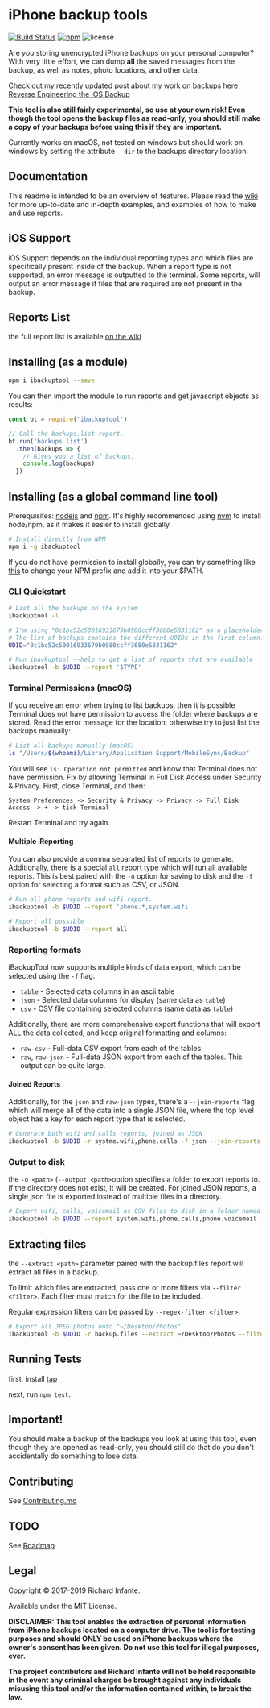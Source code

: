 # iPhone backup tools

[![Build Status](https://travis-ci.org/richinfante/iphonebackuptools.svg?branch=master)](https://travis-ci.org/richinfante/iphonebackuptools)
[![npm](https://img.shields.io/npm/v/ibackuptool.svg)](http://npmjs.com/ibackuptool)
![license](https://img.shields.io/github/license/richinfante/iphonebackuptools.svg)

Are _you_ storing unencrypted iPhone backups on your personal computer? With very little effort, we can dump **all** the saved messages from the backup, as well as notes, photo locations, and other data. 

Check out my recently updated post about my work on backups here: [Reverse Engineering the iOS Backup](https://www.richinfante.com/2017/3/16/reverse-engineering-the-ios-backup)

**This tool is also still fairly experimental, so use at your own risk! Even though the tool opens the backup files as read-only, you should still make a copy of your backups before using this if they are important.**

Currently works on macOS, not tested on windows but should work on windows by setting the attribute `--dir` to the backups directory location.

## Documentation
This readme is intended to be an overview of features. Please read the [wiki](https://github.com/richinfante/iphonebackuptools/wiki) for more up-to-date and in-depth examples, and examples of how to make and use reports.

## iOS Support
iOS Support depends on the individual reporting types and which files are specifically present inside of the backup. When a report type is not supported, an error message is outputted to the terminal. Some reports, will output an error message if files that are required are not present in the backup.

## Reports List
the full report list is available [on the wiki](https://github.com/richinfante/iphonebackuptools/wiki/V4-Reports-List)

## Installing (as a module)
```bash
npm i ibackuptool --save
```

You can then import the module to run reports and get javascript objects as results:

```js
const bt = require('ibackuptool')

// Call the backups.list report.
bt.run('backups.list')
  .then(backups => {
    // Gives you a list of backups.
    console.log(backups)
  })
```

## Installing (as a global command line tool)

Prerequisites: [nodejs](https://nodejs.org/en/) and [npm](https://www.npmjs.com/). It's highly recommended using [nvm](https://github.com/nvm-sh/nvm) to install node/npm, as it makes it easier to install globally.

```bash
# Install directly from NPM
npm i -g ibackuptool
```
If you do not have permission to install globally, you can try something like [this](https://medium.com/@samfeolu/install-your-npm-packages-globally-without-sudo-in-3-steps-d62c96a76b89) to change your NPM prefix and add it into your $PATH. 

### CLI Quickstart

```bash
# List all the backups on the system
ibackuptool -l 

# I'm using "0c1bc52c50016933679b0980ccff3680e5831162" as a placeholder.
# The list of backups contains the different UDIDs in the first column.
UDID="0c1bc52c50016933679b0980ccff3680e5831162"

# Run ibackuptool --help to get a list of reports that are available
ibackuptool -b $UDID --report '$TYPE'
```

### Terminal Permissions (macOS)

If you receive an error when trying to list backups, then it is possible Terminal does not have permission to access the folder where backups are stored. Read the error message for the location, otherwise try to just list the backups manually:

```bash
# List all backups manually (macOS)
ls "/Users/$(whoami)/Library/Application Support/MobileSync/Backup"
```

You will see `ls: Operation not permitted` and know that Terminal does not have permission. Fix by allowing Terminal in Full Disk Access under Security & Privacy. First, close Terminal, and then:

`System Preferences -> Security & Privacy -> Privacy -> Full Disk Access -> + -> tick Terminal`

Restart Terminal and try again.

#### Multiple-Reporting

You can also provide a comma separated list of reports to generate. Additionally, there is a special `all` report type which will run all available reports. This is best paired with the `-o` option for saving to disk and the `-f` option for selecting a format such as CSV, or JSON.

```bash
# Run all phone reports and wifi report.
ibackuptool -b $UDID --report 'phone.*,system.wifi'

# Report all possible
ibackuptool -b $UDID --report all
```

### Reporting formats
iBackupTool now supports multiple kinds of data export, which can be selected using the `-f` flag.
- `table` - Selected data columns in an ascii table
- `json` - Selected data columns for display (same data as `table`)
- `csv` - CSV file containing selected columns (same data as `table`)

Additionally, there are more comprehensive export functions that will export ALL the data collected, and keep original formatting and columns:
- `raw-csv` - Full-data CSV export from each of the tables.
- `raw`, `raw-json` - Full-data JSON export from each of the tables. This output can be quite large.

#### Joined Reports
Additionally, for the `json` and `raw-json` types, there's a `--join-reports` flag which will merge all of the data into a single JSON file, where the top level object has a key for each report type that is selected.

```bash
# Generate both wifi and calls reports, joined as JSON
ibackuptool -b $UDID -r systme.wifi,phone.calls -f json --join-reports
```

### Output to disk
the `-o <path>` (`--output <path>`option specifies a folder to export reports to. If the directory does not exist, it will be created. For joined JSON reports, a single json file is exported instead of multiple files in a directory.

```bash
# Export wifi, calls, voicemail as CSV files to disk in a folder named "exported/"
ibackuptool -b $UDID --report system.wifi,phone.calls,phone.voicemail -f csv -o exported
```

## Extracting files
the `--extract <path>` parameter paired with the backup.files report will extract all files in a backup.

To limit which files are extracted, pass one or more filters via `--filter <filter>`.
Each filter must match for the file to be included.

Regular expression filters can be passed by `--regex-filter <filter>`.

```bash
# Export all JPEG photos onto "~/Desktop/Photos"
ibackuptool -b $UDID -r backup.files --extract ~/Desktop/Photos --filter DCIM --regex-filter '\.(jpg|JPG|jpeg|JPEG)$'
```

## Running Tests
first, install [tap](https://www.npmjs.com/package/tap)

next, run `npm test`.

## Important!
You should make a backup of the backups you look at using this tool, even though they are opened as read-only, you should still do that do you don't accidentally do something to lose data.

## Contributing
See [Contributing.md](Contributing.md)

## TODO
See [Roadmap](https://github.com/richinfante/iphonebackuptools/wiki/Roadmap-and-Vision)

## Legal

Copyright &copy; 2017-2019 Richard Infante.

Available under the MIT License.

**DISCLAIMER: This tool enables the extraction of personal information from iPhone backups located on a computer drive. The tool is for testing purposes and should ONLY be used on iPhone backups where the owner's consent has been given. Do not use this tool for illegal purposes, ever.**

**The project contributors and Richard Infante will not be held responsible in the event any criminal charges be brought against any individuals misusing this tool and/or the information contained within, to break the law.**



